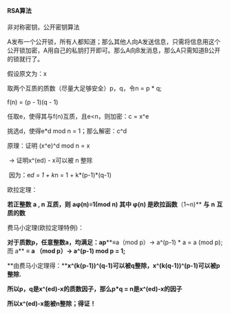 #### RSA算法

非对称密钥，公开密钥算法

​    A发布一个公开锁，所有人都知道；那么其他人向A发送信息，只需将信息用这个公开锁加密，A用自己的私钥打开即可。那么A向B发消息，那么A只需知道B公开的锁就行了。

假设原文为：x

取两个互质的质数（尽量大足够安全）p，q，令n = p  *  q;

f(n) = (p - 1)(q - 1)

任取e，使得其与f(n)互质，且e<n，则加密：c = x^e

挑选d，使得e*d mod n = 1；那么解密：c^d

原理：证明 (x^e)^d mod n = x

​     -> 证明x^(ed) - x可以被 n 整除

​     因为：e*d = 1 + k*n = 1 + k*(p-1)*(q-1)

欧拉定理：

**若正整数** **a , n** **互质，则**  **a****φ(n)****≡1(mod n)  **其中** **φ(n)** **是欧拉函数****（1~n)** **与** **n** **互质的数**

费马小定理(欧拉定理特例)：

**对于质数****p****，任意整数****a****，均满足：****a****p****≡a（mod p）-> a^(p-1) \* a = a (mod p);而 a** **≡** **a （mod p）-> a^(p-1) mod p = 1;**



**由费马小定理得：****x^(k(p-1))^(q-1)可以被q整除，x^(k(q-1))^(p-1)可以被p整除.**

**所以p，q是x^(ed)-x的质数因子，那么p\*q = n是x^(ed)-x的因子**

**所以x^(ed)-x能被n整除；得证！**